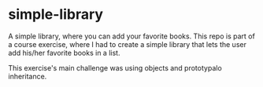 # simple-library
A simple library, where you can add your favorite books.
This repo is part of a course exercise, where I had to create a simple library that lets the user add his/her favorite books in a list.

This exercise's main challenge was using objects and prototypalo inheritance.
